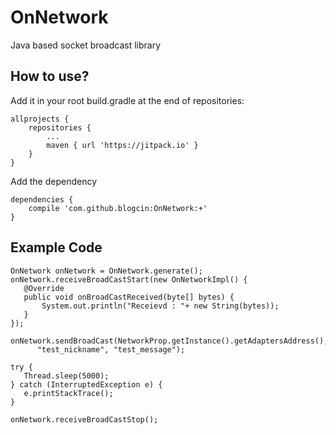 # OnNetwork

Java based socket broadcast library

## How to use?

Add it in your root build.gradle at the end of repositories:

```
allprojects {
    repositories {
        ...
        maven { url 'https://jitpack.io' }
    }
}
```
	
Add the dependency
```
dependencies {
    compile 'com.github.blogcin:OnNetwork:+'
}
```

## Example Code
```
OnNetwork onNetwork = OnNetwork.generate();
onNetwork.receiveBroadCastStart(new OnNetworkImpl() {
   @Override
   public void onBroadCastReceived(byte[] bytes) {
       System.out.println("Receievd : "+ new String(bytes));
   }
});

onNetwork.sendBroadCast(NetworkProp.getInstance().getAdaptersAddress(),
      "test_nickname", "test_message");

try {
   Thread.sleep(5000);
} catch (InterruptedException e) {
   e.printStackTrace();
}
        
onNetwork.receiveBroadCastStop();
```
